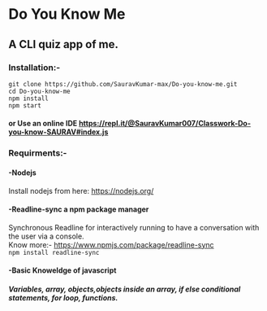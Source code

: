 # Do You Know Me 
## A CLI quiz app of me.

### Installation:- 
```
git clone https://github.com/SauravKumar-max/Do-you-know-me.git
cd Do-you-know-me
npm install
npm start
```
#### or Use an online IDE https://repl.it/@SauravKumar007/Classwork-Do-you-know-SAURAV#index.js

### Requirments:-
#### -Nodejs
Install nodejs from here: https://nodejs.org/
#### -Readline-sync a npm package manager  
Synchronous Readline for interactively running to have a conversation with the user via a console.  
Know more:- https://www.npmjs.com/package/readline-sync  
``` npm install readline-sync ```
#### -Basic Knoweldge of javascript 
##### Variables, array, objects,objects inside an array, if else conditional statements, for loop, functions.
